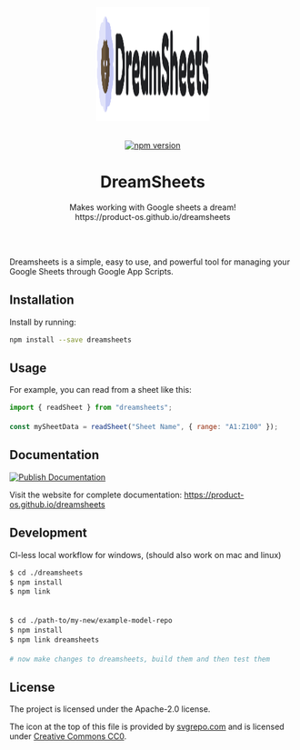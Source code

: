 <div align="center">
  <img width="200" height="200" src="https://raw.githubusercontent.com/product-os/dreamsheets/master/icon.png">
  <br>
  <br>

[![npm version](https://badge.fury.io/js/dreamsheets.svg)](https://badge.fury.io/js/dreamsheets)

  <h1>DreamSheets</h1>

  <p>
    Makes working with Google sheets a dream!
    <br>
    https://product-os.github.io/dreamsheets
  </p>
  <br>
  <br>
</div>

Dreamsheets is a simple, easy to use, and powerful tool for managing your Google Sheets through Google App Scripts.

## Installation

Install by running:

```sh
npm install --save dreamsheets
```

## Usage

For example, you can read from a sheet like this:

```javascript
import { readSheet } from "dreamsheets";

const mySheetData = readSheet("Sheet Name", { range: "A1:Z100" });
```

## Documentation

[![Publish Documentation](https://github.com/product-os/dreamsheets/actions/workflows/publish-docs.yml/badge.svg)](https://github.com/product-os/dreamsheets/actions/workflows/publish-docs.yml)

Visit the website for complete documentation: https://product-os.github.io/dreamsheets

## Development

CI-less local workflow for windows, (should also work on mac and linux)

```bash
$ cd ./dreamsheets
$ npm install
$ npm link


$ cd ./path-to/my-new/example-model-repo
$ npm install
$ npm link dreamsheets

# now make changes to dreamsheets, build them and then test them
```

## License

The project is licensed under the Apache-2.0 license.

The icon at the top of this file is provided by
[svgrepo.com](https://www.svgrepo.com/svg/206802/sheep) and is
licensed under [Creative Commons CC0](https://creativecommons.org/publicdomain/zero/1.0/).
